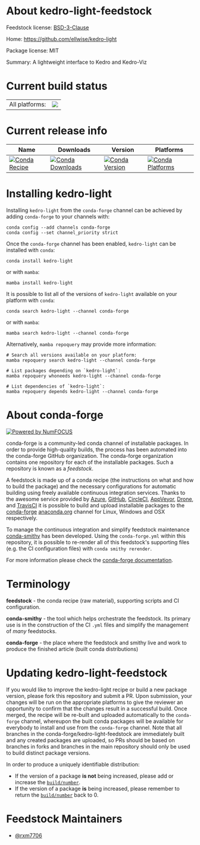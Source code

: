 About kedro-light-feedstock
===========================

Feedstock license: [BSD-3-Clause](https://github.com/conda-forge/kedro-light-feedstock/blob/main/LICENSE.txt)

Home: https://github.com/ellwise/kedro-light

Package license: MIT

Summary: A lightweight interface to Kedro and Kedro-Viz

Current build status
====================


<table><tr><td>All platforms:</td>
    <td>
      <a href="https://dev.azure.com/conda-forge/feedstock-builds/_build/latest?definitionId=20107&branchName=main">
        <img src="https://dev.azure.com/conda-forge/feedstock-builds/_apis/build/status/kedro-light-feedstock?branchName=main">
      </a>
    </td>
  </tr>
</table>

Current release info
====================

| Name | Downloads | Version | Platforms |
| --- | --- | --- | --- |
| [![Conda Recipe](https://img.shields.io/badge/recipe-kedro--light-green.svg)](https://anaconda.org/conda-forge/kedro-light) | [![Conda Downloads](https://img.shields.io/conda/dn/conda-forge/kedro-light.svg)](https://anaconda.org/conda-forge/kedro-light) | [![Conda Version](https://img.shields.io/conda/vn/conda-forge/kedro-light.svg)](https://anaconda.org/conda-forge/kedro-light) | [![Conda Platforms](https://img.shields.io/conda/pn/conda-forge/kedro-light.svg)](https://anaconda.org/conda-forge/kedro-light) |

Installing kedro-light
======================

Installing `kedro-light` from the `conda-forge` channel can be achieved by adding `conda-forge` to your channels with:

```
conda config --add channels conda-forge
conda config --set channel_priority strict
```

Once the `conda-forge` channel has been enabled, `kedro-light` can be installed with `conda`:

```
conda install kedro-light
```

or with `mamba`:

```
mamba install kedro-light
```

It is possible to list all of the versions of `kedro-light` available on your platform with `conda`:

```
conda search kedro-light --channel conda-forge
```

or with `mamba`:

```
mamba search kedro-light --channel conda-forge
```

Alternatively, `mamba repoquery` may provide more information:

```
# Search all versions available on your platform:
mamba repoquery search kedro-light --channel conda-forge

# List packages depending on `kedro-light`:
mamba repoquery whoneeds kedro-light --channel conda-forge

# List dependencies of `kedro-light`:
mamba repoquery depends kedro-light --channel conda-forge
```


About conda-forge
=================

[![Powered by
NumFOCUS](https://img.shields.io/badge/powered%20by-NumFOCUS-orange.svg?style=flat&colorA=E1523D&colorB=007D8A)](https://numfocus.org)

conda-forge is a community-led conda channel of installable packages.
In order to provide high-quality builds, the process has been automated into the
conda-forge GitHub organization. The conda-forge organization contains one repository
for each of the installable packages. Such a repository is known as a *feedstock*.

A feedstock is made up of a conda recipe (the instructions on what and how to build
the package) and the necessary configurations for automatic building using freely
available continuous integration services. Thanks to the awesome service provided by
[Azure](https://azure.microsoft.com/en-us/services/devops/), [GitHub](https://github.com/),
[CircleCI](https://circleci.com/), [AppVeyor](https://www.appveyor.com/),
[Drone](https://cloud.drone.io/welcome), and [TravisCI](https://travis-ci.com/)
it is possible to build and upload installable packages to the
[conda-forge](https://anaconda.org/conda-forge) [anaconda.org](https://anaconda.org/)
channel for Linux, Windows and OSX respectively.

To manage the continuous integration and simplify feedstock maintenance
[conda-smithy](https://github.com/conda-forge/conda-smithy) has been developed.
Using the ``conda-forge.yml`` within this repository, it is possible to re-render all of
this feedstock's supporting files (e.g. the CI configuration files) with ``conda smithy rerender``.

For more information please check the [conda-forge documentation](https://conda-forge.org/docs/).

Terminology
===========

**feedstock** - the conda recipe (raw material), supporting scripts and CI configuration.

**conda-smithy** - the tool which helps orchestrate the feedstock.
                   Its primary use is in the construction of the CI ``.yml`` files
                   and simplify the management of *many* feedstocks.

**conda-forge** - the place where the feedstock and smithy live and work to
                  produce the finished article (built conda distributions)


Updating kedro-light-feedstock
==============================

If you would like to improve the kedro-light recipe or build a new
package version, please fork this repository and submit a PR. Upon submission,
your changes will be run on the appropriate platforms to give the reviewer an
opportunity to confirm that the changes result in a successful build. Once
merged, the recipe will be re-built and uploaded automatically to the
`conda-forge` channel, whereupon the built conda packages will be available for
everybody to install and use from the `conda-forge` channel.
Note that all branches in the conda-forge/kedro-light-feedstock are
immediately built and any created packages are uploaded, so PRs should be based
on branches in forks and branches in the main repository should only be used to
build distinct package versions.

In order to produce a uniquely identifiable distribution:
 * If the version of a package **is not** being increased, please add or increase
   the [``build/number``](https://docs.conda.io/projects/conda-build/en/latest/resources/define-metadata.html#build-number-and-string).
 * If the version of a package **is** being increased, please remember to return
   the [``build/number``](https://docs.conda.io/projects/conda-build/en/latest/resources/define-metadata.html#build-number-and-string)
   back to 0.

Feedstock Maintainers
=====================

* [@rxm7706](https://github.com/rxm7706/)


